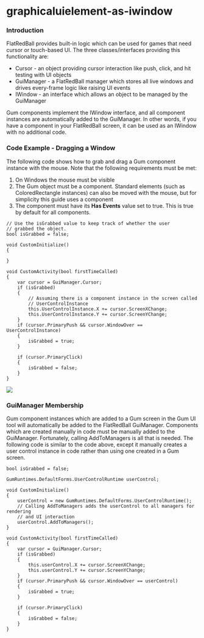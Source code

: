 # graphicaluielement-as-iwindow

### Introduction

FlatRedBall provides built-in logic which can be used for games that need cursor or touch-based UI. The three classes/interfaces providing this functionality are:

* Cursor - an object providing cursor interaction like push, click, and hit testing with UI objects
* GuiManager - a FlatRedBall manager which stores all live windows and drives every-frame logic like raising UI events
* IWindow - an interface which allows an object to be managed by the GuiManager

Gum components implement the IWindow interface, and all component instances are automatically added to the GuiManager. In other words, if you have a component in your FlatRedBall screen, it can be used as an IWindow with no additional code.

### Code Example - Dragging a Window

The following code shows how to grab and drag a Gum component instance with the mouse. Note that the following requirements must be met:

1. On Windows the mouse must be visible
2. The Gum object must be a component. Standard elements (such as ColoredRectangle instances) can also be moved with the mouse, but for simplicity this guide uses a component
3. The component must have its **Has Events** value set to true. This is true by default for all components.

```lang:c#
// Use the isGrabbed value to keep track of whether the user
// grabbed the object.
bool isGrabbed = false;

void CustomInitialize()
{

}

void CustomActivity(bool firstTimeCalled)
{
    var cursor = GuiManager.Cursor;
    if (isGrabbed)
    {
        // Assuming there is a component instance in the screen called
        // UserControlInstance
        this.UserControlInstance.X += cursor.ScreenXChange;
        this.UserControlInstance.Y += cursor.ScreenYChange;
    }
    if (cursor.PrimaryPush && cursor.WindowOver == UserControlInstance)
    {
        isGrabbed = true;
    }

    if (cursor.PrimaryClick)
    {
        isGrabbed = false;
    }
}
```

[![](../../../media/2019-12-2019\_December\_07\_151411.gif)](../../../media/2019-12-2019\_December\_07\_151411.gif)

### GuiManager Membership

Gum component instances which are added to a Gum screen in the Gum UI tool will automatically be added to the FlatRedBall GuiManager. Components which are created manually in code must be manually added to the GuiManager. Fortunately, calling AddToManagers is all that is needed. The following code is similar to the code above, except it manually creates a user control instance in code rather than using one created in a Gum screen.

```lang:c#
bool isGrabbed = false;

GumRuntimes.DefaultForms.UserControlRuntime userControl;

void CustomInitialize()
{
    userControl = new GumRuntimes.DefaultForms.UserControlRuntime();
    // Calling AddToManagers adds the userControl to all managers for rendering
    // and UI interaction
    userControl.AddToManagers();
}

void CustomActivity(bool firstTimeCalled)
{
    var cursor = GuiManager.Cursor;
    if (isGrabbed)
    {
        this.userControl.X += cursor.ScreenXChange;
        this.userControl.Y += cursor.ScreenYChange;
    }
    if (cursor.PrimaryPush && cursor.WindowOver == userControl)
    {
        isGrabbed = true;
    }

    if (cursor.PrimaryClick)
    {
        isGrabbed = false;
    }
}
```

&#x20;     &#x20;
